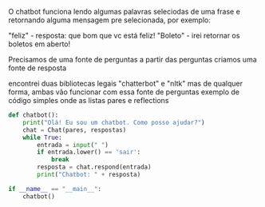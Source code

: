 O chatbot funciona lendo algumas palavras seleciodas de uma frase e retornando alguma mensagem pre selecionada, por exemplo:

"feliz" - resposta: que bom que vc está feliz!
"Boleto" - irei retornar os boletos em aberto!


Precisamos de uma fonte de perguntas
a partir das perguntas criamos uma fonte de resposta

encontrei duas bibliotecas legais "chatterbot" e "nltk" mas de qualquer forma, ambas vão funcionar com essa fonte de perguntas
exemplo de código simples onde as listas pares e reflections 
```python
def chatbot():
    print("Olá! Eu sou um chatbot. Como posso ajudar?")
    chat = Chat(pares, respostas)
    while True:
        entrada = input(" ")
        if entrada.lower() == 'sair':
            break
        resposta = chat.respond(entrada)
        print("Chatbot: " + resposta)

if __name__ == "__main__":
    chatbot()

```
